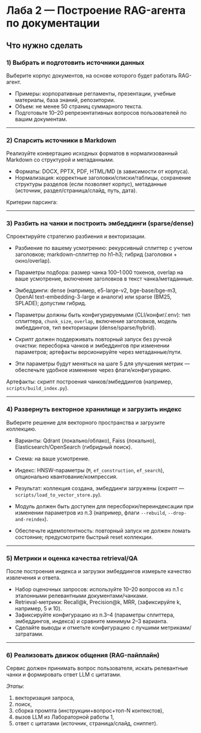 # Лаба 2 — Построение RAG-агента по документации

## Что нужно сделать

### 1) Выбрать и подготовить источники данных

Выберите корпус документов, на основе которого будет работать RAG-агент.

- Примеры: корпоративные регламенты, презентации, учебные материалы, база знаний, репозитории.
- Объем: не менее 50 страниц суммарного текста.
- Подготовьте 10–20 репрезентативных вопросов пользователей по вашим документам.

---

### 2) Спарсить источники в Markdown

Реализуйте конвертацию исходных форматов в нормализованный Markdown со структурой и метаданными.

- Форматы: DOCX, PPTX, PDF, HTML/MD (в зависимости от корпуса).
- Нормализация: корректные заголовки/списки/таблицы, сохранение структуры разделов (если позволяет корпус), метаданные (источник, раздел/страница/слайд, путь, дата).


Критерии парсинга:

---

### 3) Разбить на чанки и построить эмбеддинги (sparse/dense)

Спроектируйте стратегию разбиения и векторизации.

- Разбиение по вашему усмотрению: рекурсивный сплиттер с учетом заголовков; markdown-сплиттер по h1–h3; гибрид (заголовки + окно/overlap).
- Параметры подбора: размер чанка 100–1 000 токенов, overlap на ваше усмотрение, включение заголовков в текст чанка/метаданные.
- Эмбеддинги: dense (например, e5-large-v2, bge-base/bge-m3, OpenAI text-embedding-3-large и аналоги) или sparse (BM25, SPLADE); допустим гибрид.

- Параметры должны быть конфигурируемыми (CLI/конфиг/.env): тип сплиттера, `chunk_size`, `overlap`, включение заголовков, модель эмбеддингов, тип векторизации (dense/sparse/hybrid).
- Скрипт должен поддерживать повторный запуск без ручной очистки: переcборка чанков и эмбеддингов при изменении параметров; артефакты версионируйте через метаданные/пути.
- Эти параметры будут меняться на шаге 5 для улучшения метрик — обеспечьте удобное изменение через флаги/конфигурацию.


Артефакты: скрипт построения чанков/эмбеддингов (например, `scripts/build_index.py`).

---

### 4) Развернуть векторное хранилище и загрузить индекс

Выберите решение для векторного пространства и загрузите коллекцию.

- Варианты: Qdrant (локально/облако), Faiss (локально), Elasticsearch/OpenSearch (гибридный поиск).
- Схема: на ваше усмотрение.
- Индекс: HNSW-параметры (`M`, `ef_construction`, `ef_search`), опционально квантование/компрессия.
- Результат: коллекция создана, эмбеддинги загружены (скрипт — `scripts/load_to_vector_store.py`).

- Модуль должен быть доступен для пересборки/переиндексации при изменении параметров из п.3 (например, флаги `--rebuild`, `--drop-and-reindex`).
- Обеспечьте идемпотентность: повторный запуск не должен ломать состояние; предусмотрите быстрый reset коллекции.

---

### 5) Метрики и оценка качества retrieval/QA

После построения индекса и загрузки эмбеддингов измерьте качество извлечения и ответа.

- Набор оценочных запросов: используйте 10–20 вопросов из п.1 с эталонными релевантными документами/чанками.
- Retrieval-метрики: Recall@k, Precision@k, MRR, (зафиксируйте k, например, 5 и 10).
- Зафиксируйте конфигурацию из п.3–4 (параметры сплиттера, эмбеддингов, индекса) и сравните минимум 2–3 варианта.
- Сделайте выводы и отметьте конфигурацию с лучшими метриками/затратами.

---

### 6) Реализовать движок общения (RAG-пайплайн)

Сервис должен принимать вопрос пользователя, искать релевантные чанки и формировать ответ LLM с цитатами.

*Этапы*: 
1. векторизация запроса, 
2. поиск, 
3. сборка промпта (инструкции+вопрос+топ-N контекстов), 
4. вызов LLM из Лабораторной работы 1, 
5. ответ с цитатами (источник, страница/слайд, сниппет).


